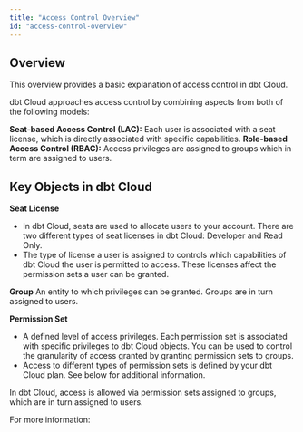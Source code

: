 ```yaml
---
title: "Access Control Overview"
id: "access-control-overview"
---
```


## Overview
This overview provides a basic explanation of access control in dbt Cloud.

dbt Cloud approaches access control by combining aspects from both of the following models:

**Seat-based Access Control (LAC):** Each user is associated with a seat license, which is directly associated with specific capabilities. 
**Role-based Access Control (RBAC):** Access privileges are assigned to groups which in term are assigned to users. 


## Key Objects in dbt Cloud

**Seat License**
- In dbt Cloud, seats are used to allocate users to your account. There are two different types of seat licenses in dbt Cloud: Developer and Read Only. 
- The type of license a user is assigned to controls which capabilities of dbt Cloud the user is permitted to access. These licenses affect the permission sets a user can be granted. 

**Group**
An entity to which privileges can be granted. Groups are in turn assigned to users. 

**Permission Set**
- A defined level of access privileges. Each permission set is associated with specific privileges to dbt Cloud objects. You can be used to control the granularity of access granted by granting permission sets to groups.
- Access to different types of permission sets is defined by your dbt Cloud plan. See below for additional information. 

In dbt Cloud, access is allowed via permission sets assigned to groups, which are in turn assigned to users. 

For more information:
